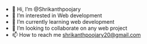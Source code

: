 - 👋 Hi, I’m @Shrikanthpoojary
- 👀 I’m interested in Web development
- 🌱 I’m currently learning web development
- 💞️ I’m looking to collaborate on any web project
- 📫 How to reach me shrikanthpoojary20@gmail.com

<!---
Shrikanthpoojary/Shrikanthpoojary is a ✨ special ✨ repository because its `README.md` (this file) appears on your GitHub profile.
You can click the Preview link to take a look at your changes.
--->
